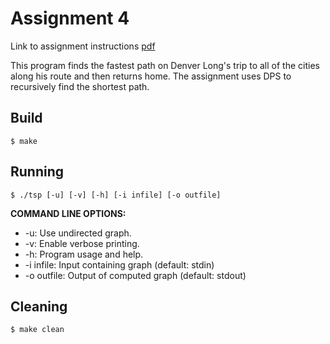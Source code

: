 # Assignment 4

Link to assignment instructions [pdf](https://github.com/jesszhu71/CSE13s/blob/main/asgn4/assignments_asgn4.pdf)

This program finds the fastest path on Denver Long's trip to all of the cities along his route and then returns home. The assignment uses DPS to recursively find the shortest path.

## Build

	$ make

## Running

	$ ./tsp [-u] [-v] [-h] [-i infile] [-o outfile]

 **COMMAND LINE OPTIONS:**
 - -u: Use undirected graph.
 - -v: Enable verbose printing.
 - -h: Program usage and help.
 - -i infile: Input containing graph (default: stdin)
 - -o outfile: Output of computed graph (default: stdout)


## Cleaning

	$ make clean
